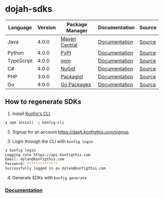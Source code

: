 # dojah-sdks


|Language|Version|Package Manager|Documentation|Source|
|-|-|-|-|-|
|Java|4.0.0|[Maven Central](https://central.sonatype.com/artifact/com.konfigthis.dojah/dojah-java-sdk/4.0.0)|[Documentation](https://github.com/dojah-inc/dojah-sdks/tree/main/java/README.md)|[Source](https://github.com/dojah-inc/dojah-sdks/tree/main/java)|
|Python|4.0.0|[PyPI](https://pypi.org/project/dojah-python-sdk/4.0.0)|[Documentation](https://github.com/dojah-inc/dojah-sdks/tree/main/python/README.md)|[Source](https://github.com/dojah-inc/dojah-sdks/tree/main/python)|
|TypeScript|4.0.0|[npm](https://www.npmjs.com/package/dojah-typescript-sdk/v/4.0.0)|[Documentation](https://github.com/dojah-inc/dojah-sdks/tree/main/typescript/README.md)|[Source](https://github.com/dojah-inc/dojah-sdks/tree/main/typescript)|
|C#|4.0.0|[NuGet](https://nuget.org/packages/Dojah.Net/4.0.0)|[Documentation](https://github.com/dojah-inc/dojah-sdks/tree/main/csharp/README.md)|[Source](https://github.com/dojah-inc/dojah-sdks/tree/main/csharp)|
|PHP|3.0.0|[Packagist](https://packagist.org/packages/konfig/dojah-php-sdk#3.0.0)|[Documentation](https://github.com/dojah-inc/dojah-php-sdk)|[Source](https://github.com/dojah-inc/dojah-php-sdk)|
|Go|4.0.0|[Go Packages](https://pkg.go.dev/github.com/dojah-inc/dojah-sdks/go)|[Documentation](https://github.com/dojah-inc/dojah-sdks/tree/main/go/README.md)|[Source](https://github.com/dojah-inc/dojah-sdks/tree/main/go)|


## How to regenerate SDKs

1. Install [Konfig's CLI](https://www.npmjs.com/package/konfig-cli).

```bash
❯ npm install -g konfig-cli
```

2. Signup for an account https://dash.konfigthis.com/signup.

3. Login through the CLI with `konfig login`

```bash
❯ konfig login
Logging into https://api.konfigthis.com
Email: dylan@konfigthis.com
Password: **************
Successfully logged in as dylan@konfigthis.com
```

4. Generate SDKs with `konfig generate`

### [Documentation](https://docs.konfigthis.com/)
